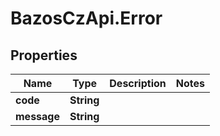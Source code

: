 # BazosCzApi.Error

## Properties

Name | Type | Description | Notes
------------ | ------------- | ------------- | -------------
**code** | **String** |  | 
**message** | **String** |  | 


